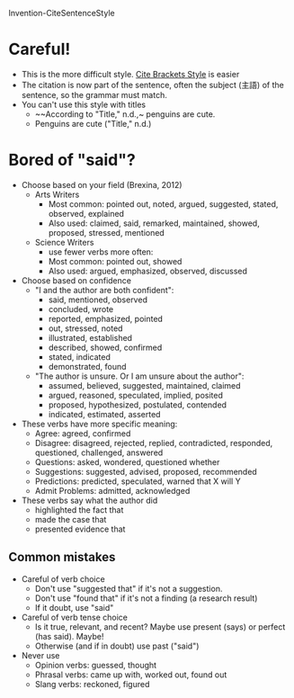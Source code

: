 Invention-CiteSentenceStyle

# Careful! 
* This is the more difficult style. [Cite Brackets Style](Invention-CiteBracketsStyle) is easier
* The citation is now part of the sentence, often the subject (主語) of the sentence, so the grammar must match. 
* You can't use this style with titles
    * ~~According to "Title," n.d.,~ penguins are cute.
    * Penguins are cute ("Title," n.d.)



 


# Bored of "said"?
* Choose based on your field (Brexina, 2012)
    * Arts Writers 
        * Most common: pointed out, noted, argued, suggested, stated, observed, explained
        * Also used: claimed, said, remarked, maintained, showed, proposed, stressed, mentioned
    * Science Writers 
        * use fewer verbs more often:
        * Most common: pointed out, showed
        * Also used: argued, emphasized, observed, discussed
* Choose based on  confidence
    * "I and the author are both confident":
        * said, mentioned, observed             
        * concluded, wrote
        * reported, emphasized, pointed 
        * out, stressed, noted
        * illustrated, established         
        * described, showed, confirmed
        * stated, indicated           
        * demonstrated, found       
    * "The author is unsure. Or I am unsure about the author":
        * assumed, believed, suggested, maintained, claimed
        * argued, reasoned, speculated, implied, posited
        * proposed, hypothesized, postulated, contended       
        * indicated, estimated, asserted            
* These verbs have more specific meaning:
    * Agree: agreed, confirmed
    * Disagree: disagreed, rejected, replied, contradicted, responded, questioned, challenged, answered
    * Questions: asked, wondered, questioned whether
    * Suggestions: suggested, advised, proposed, recommended
    * Predictions: predicted, speculated, warned that X will Y
    * Admit Problems: admitted, acknowledged
* These verbs say what the author did
    * highlighted the fact that
    * made the case that  
    * presented evidence that 



## Common mistakes
* Careful of verb choice
    * Don't use "suggested that" if it's not a suggestion. 
    * Don't use "found that" if it's not a finding (a research result) 
    * If it doubt, use "said"
* Careful of verb tense choice
    * Is it true, relevant, and recent? Maybe use present (says) or perfect (has said). Maybe!
    * Otherwise (and if in doubt) use past ("said")
* Never use 
    * Opinion verbs: guessed, thought
    * Phrasal verbs: came up with, worked out, found out
    * Slang verbs: reckoned, figured

